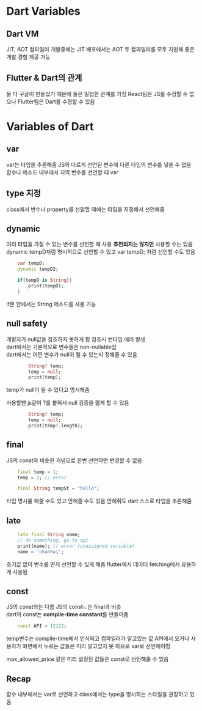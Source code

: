 # Dart Variables

## Dart VM

JIT, AOT 컴파일러 개발중에는 JIT 배포에서는 AOT
두 컴파일러를 모두 지원해 좋은 개발 경험 제공 가능

## Flutter & Dart의 관계

둘 다 구글이 만들었기 때문에 둘은 밀접한 관계를 가짐
React팀은 JS를 수정할 수 없으나 Flutter팀은 Dart를 수정할 수 있음

# Variables of Dart

## var

var는 타입을 추론해줌 JS와 다르게 선언된 변수에 다른 타입의 변수를 넣을 수 없음  
함수나 메소드 내부에서 지역 변수를 선언할 때 var

## type 지정

class에서 변수나 property를 선얼할 때에는 타입을 지정해서 선언해줌

## dynamic

여러 타입을 가질 수 있는 변수를 선언할 때 사용 **추천되지는 않지만** 사용할 수는 있음
dynamic tempD처럼 명시적으로 선언할 수 있고 var tempD; 처럼 선언할 수도 있음

```dart
    var tempD;
    dynamic tempD2;

    if(tempD is String){
        print(tempD);
    }
```

if문 안에서는 String 메소드를 사용 가능

## null safety

개발자가 null값을 참조하지 못하게 함 참조시 런타임 에러 발생  
dart에서는 기본적으로 변수들은 non-nullable임  
dart에서는 어떤 변수가 null이 될 수 있는지 정해줄 수 있음

```dart
        String? temp;
        temp = null;
        print(temp);
```

temp가 null이 될 수 있다고 명시해줌

사용할땐 js같이 ?를 붙혀서 null 검증을 짧게 할 수 있음

```dart
        String? temp;
        temp = null;
        print(temp?.length);
```

## final

JS의 const와 비슷한 개념으로 한번 선언하면 변경할 수 없음

```dart
    final temp = 1;
    temp = 2; // error

    final String tempSt = "hello";
```

타입 명시릃 해줄 수도 있고 안해줄 수도 있음
안해줘도 dart 스스로 타입을 추론해줌

## late

```dart
    late final String name;
    // do something, go to api
    print(name); // error (unassigned variable)
    name = 'chanhwi';
```

초기값 없이 변수를 먼저 선언할 수 있게 해줌 flutter에서 데이터 fetching에서 유용하게 사용됨

## const

JS의 const와는 다름 JS의 constㄴ는 final과 비슷  
dart의 const는 **compile-time constant**를 만들어줌

```dart
    const API = 12122;
```

temp변수는 compile-time에서 인식되고 컴파일러가 알고있는 값
API에서 오거나 사용자가 화면에서 누르는 값들은 미리 알고있지 못 하므로 var로 선언해야함

max_allowed_price 같은 미리 설정된 값들은 const로 선언해줄 수 있음

## Recap

함수 내부에서는 var로 선언하고 class에서는 type을 명시하는 스타일을 권장하고 있음
